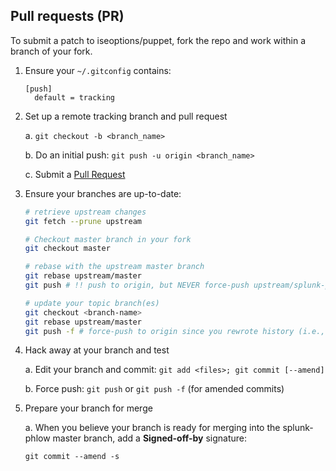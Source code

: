 Pull requests (PR)
------------------

To submit a patch to iseoptions/puppet, fork the repo and work within
a branch of your fork.

1. Ensure your `~/.gitconfig` contains:

    ```
    [push]
      default = tracking
    ```

2. Set up a remote tracking branch and pull request

   a. `git checkout -b <branch_name>`

   b. Do an initial push: `git push -u origin <branch_name>`

   c. Submit a [Pull Request](https://help.github.com/articles/using-pull-requests)

3. Ensure your branches are up-to-date:

    ```bash
    # retrieve upstream changes
    git fetch --prune upstream

    # Checkout master branch in your fork
    git checkout master
    
    # rebase with the upstream master branch
    git rebase upstream/master
    git push # !! push to origin, but NEVER force-push upstream/splunk-phlow

    # update your topic branch(es)
    git checkout <branch-name>
    git rebase upstream/master
    git push -f # force-push to origin since you rewrote history (i.e., changed hashes)
    ```

4. Hack away at your branch and test

   a. Edit your branch and commit: `git add <files>; git commit [--amend]`

   b. Force push: `git push` or `git push -f` (for amended commits)


5. Prepare your branch for merge

   a. When you believe your branch is ready for merging into the
      splunk-phlow master branch, add a **Signed-off-by** signature:

    ```
    git commit --amend -s
    ```


